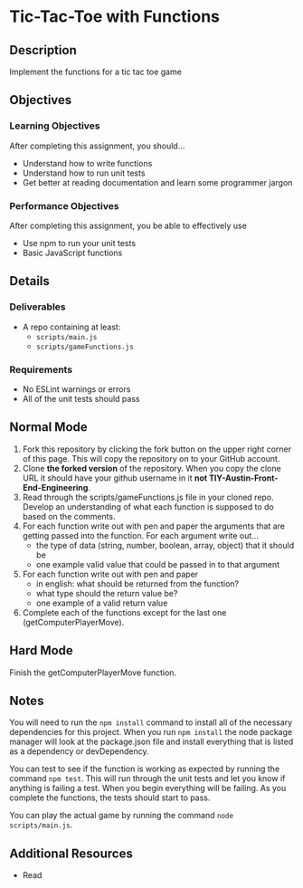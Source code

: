 # Tic-Tac-Toe with Functions

## Description
Implement the functions for a tic tac toe game


## Objectives

### Learning Objectives

After completing this assignment, you should…

* Understand how to write functions
* Understand how to run unit tests
* Get better at reading documentation and learn some programmer jargon


### Performance Objectives

After completing this assignment, you be able to effectively use

* Use npm to run your unit tests
* Basic JavaScript functions

## Details

### Deliverables

* A repo containing at least:
  * `scripts/main.js`
  * `scripts/gameFunctions.js`

### Requirements

* No ESLint warnings or errors
* All of the unit tests should pass


## Normal Mode
1. Fork this repository by clicking the fork button on the upper right corner of this page. This will copy the repository on to your GitHub account.
2. Clone **the forked version** of the repository. When you copy the clone URL it should have your github username in it **not TIY-Austin-Front-End-Engineering**.
3. Read through the scripts/gameFunctions.js file in your cloned repo. Develop an understanding of what each function is supposed to do based on the comments.
4. For each function write out with pen and paper the arguments that are getting passed into the function. For each argument write out...
	* the type of data (string, number, boolean, array, object) that it should be
	* one example valid value that could be passed in to that argument
5. For each function write out with pen and paper
	* in english: what should be returned from the function?
	* what type should the return value be?
	* one example of a valid return value
6. Complete each of the functions except for the last one (getComputerPlayerMove).

## Hard Mode
Finish the getComputerPlayerMove function.


## Notes

You will need to run the `npm install` command to install all of the necessary dependencies for this project. When you run `npm install` the node package manager will look at the package.json file and install everything that is listed as a dependency or devDependency.

You can test to see if the function is working as expected by running the command `npm test`. This will run through the unit tests and let you know if anything is failing a test. When you begin everything will be failing. As you complete the functions, the tests should start to pass.

You can play the actual game by running the command `node scripts/main.js`.

## Additional Resources

* Read []()
